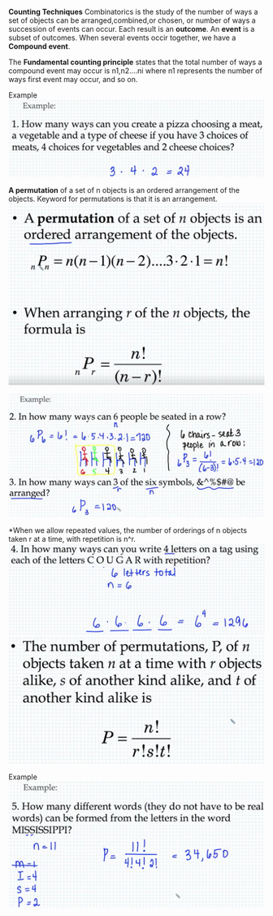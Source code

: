 
**Counting Techniques**
Combinatorics is the study of the number of ways a set of objects can be arranged,combined,or chosen, or number of ways a succession of events can occur.
Each result is an **outcome**.
An **event** is a subset of outcomes.
When several events occir together, we have a **Compound event**.

The **Fundamental counting principle** states that the total number of ways a compound event may occur is n1,n2....ni where n1 represents the number of ways first event may occur, and so on.

Example
![Example](/images/count.png?raw=true "Example")

**A permutation** of a set of n objects is an ordered arrangement of the objects. Keyword for permutations is that it is an arrangement.
![Example](/images/perm.png?raw=true "Example")

![Example](/images/perm2.png?raw=true "Example")

*When we allow repeated values, the number of orderings of n objects taken r at a time, with repetition is n^r.
![Example](/images/perm3.png?raw=true "Example")
![Example](/images/perm4.png?raw=true "Example")

Example
![Example](/images/perm5.png?raw=true "Example")
